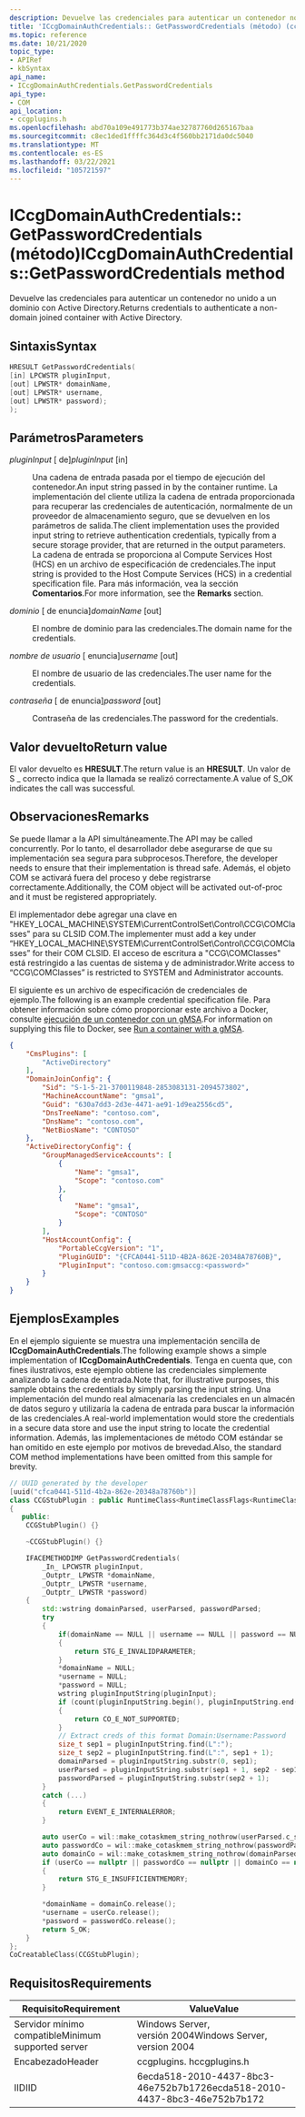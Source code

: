 ```yaml
---
description: Devuelve las credenciales para autenticar un contenedor no unido a un dominio con Active Directory.
title: 'ICcgDomainAuthCredentials:: GetPasswordCredentials (método) (ccgplugins. h)'
ms.topic: reference
ms.date: 10/21/2020
topic_type:
- APIRef
- kbSyntax
api_name:
- ICcgDomainAuthCredentials.GetPasswordCredentials
api_type:
- COM
api_location:
- ccgplugins.h
ms.openlocfilehash: abd70a109e491773b374ae32787760d265167baa
ms.sourcegitcommit: c8ec1ded1ffffc364d3c4f560bb2171da0dc5040
ms.translationtype: MT
ms.contentlocale: es-ES
ms.lasthandoff: 03/22/2021
ms.locfileid: "105721597"
---
```

# <a name="iccgdomainauthcredentialsgetpasswordcredentials-method"></a><span data-ttu-id="ffe98-103">ICcgDomainAuthCredentials:: GetPasswordCredentials (método)</span><span class="sxs-lookup"><span data-stu-id="ffe98-103">ICcgDomainAuthCredentials::GetPasswordCredentials method</span></span>

<span data-ttu-id="ffe98-104">Devuelve las credenciales para autenticar un contenedor no unido a un dominio con Active Directory.</span><span class="sxs-lookup"><span data-stu-id="ffe98-104">Returns credentials to authenticate a non-domain joined container with Active Directory.</span></span>

## <a name="syntax"></a><span data-ttu-id="ffe98-105">Sintaxis</span><span class="sxs-lookup"><span data-stu-id="ffe98-105">Syntax</span></span>


```C++
HRESULT GetPasswordCredentials(
[in] LPCWSTR pluginInput, 
[out] LPWSTR* domainName, 
[out] LPWSTR* username, 
[out] LPWSTR* password);
);
```



## <a name="parameters"></a><span data-ttu-id="ffe98-106">Parámetros</span><span class="sxs-lookup"><span data-stu-id="ffe98-106">Parameters</span></span>

<dl> <dt>

<span data-ttu-id="ffe98-107">*pluginInput* \[ de\]</span><span class="sxs-lookup"><span data-stu-id="ffe98-107">*pluginInput* \[in\]</span></span>
</dt> <dd>

<span data-ttu-id="ffe98-108">Una cadena de entrada pasada por el tiempo de ejecución del contenedor.</span><span class="sxs-lookup"><span data-stu-id="ffe98-108">An input string passed in by the container runtime.</span></span> <span data-ttu-id="ffe98-109">La implementación del cliente utiliza la cadena de entrada proporcionada para recuperar las credenciales de autenticación, normalmente de un proveedor de almacenamiento seguro, que se devuelven en los parámetros de salida.</span><span class="sxs-lookup"><span data-stu-id="ffe98-109">The client implementation uses the provided input string to retrieve authentication credentials, typically from a secure storage provider, that are returned in the output parameters.</span></span> <span data-ttu-id="ffe98-110">La cadena de entrada se proporciona al Compute Services Host (HCS) en un archivo de especificación de credenciales.</span><span class="sxs-lookup"><span data-stu-id="ffe98-110">The input string is provided to the Host Compute Services (HCS) in a credential specification file.</span></span> <span data-ttu-id="ffe98-111">Para más información, vea la sección **Comentarios**.</span><span class="sxs-lookup"><span data-stu-id="ffe98-111">For more information, see the **Remarks** section.</span></span>

</dd> </dl>

<dl> <dt>

<span data-ttu-id="ffe98-112">*dominio* \[ de enuncia\]</span><span class="sxs-lookup"><span data-stu-id="ffe98-112">*domainName* \[out\]</span></span>
</dt> <dd>

<span data-ttu-id="ffe98-113">El nombre de dominio para las credenciales.</span><span class="sxs-lookup"><span data-stu-id="ffe98-113">The domain name for the credentials.</span></span>

</dd> </dl>

<dl> <dt>

<span data-ttu-id="ffe98-114">*nombre de usuario* \[ enuncia\]</span><span class="sxs-lookup"><span data-stu-id="ffe98-114">*username* \[out\]</span></span>
</dt> <dd>

<span data-ttu-id="ffe98-115">El nombre de usuario de las credenciales.</span><span class="sxs-lookup"><span data-stu-id="ffe98-115">The user name for the credentials.</span></span>

</dd> </dl>

<dl> <dt>

<span data-ttu-id="ffe98-116">*contraseña* \[ de enuncia\]</span><span class="sxs-lookup"><span data-stu-id="ffe98-116">*password* \[out\]</span></span>
</dt> <dd>

<span data-ttu-id="ffe98-117">Contraseña de las credenciales.</span><span class="sxs-lookup"><span data-stu-id="ffe98-117">The password for the credentials.</span></span>

</dd> </dl>

## <a name="return-value"></a><span data-ttu-id="ffe98-118">Valor devuelto</span><span class="sxs-lookup"><span data-stu-id="ffe98-118">Return value</span></span>

<span data-ttu-id="ffe98-119">El valor devuelto es **HRESULT**.</span><span class="sxs-lookup"><span data-stu-id="ffe98-119">The return value is an **HRESULT**.</span></span> <span data-ttu-id="ffe98-120">Un valor de S \_ correcto indica que la llamada se realizó correctamente.</span><span class="sxs-lookup"><span data-stu-id="ffe98-120">A value of S\_OK indicates the call was successful.</span></span>

## <a name="remarks"></a><span data-ttu-id="ffe98-121">Observaciones</span><span class="sxs-lookup"><span data-stu-id="ffe98-121">Remarks</span></span>

<span data-ttu-id="ffe98-122">Se puede llamar a la API simultáneamente.</span><span class="sxs-lookup"><span data-stu-id="ffe98-122">The API may be called concurrently.</span></span> <span data-ttu-id="ffe98-123">Por lo tanto, el desarrollador debe asegurarse de que su implementación sea segura para subprocesos.</span><span class="sxs-lookup"><span data-stu-id="ffe98-123">Therefore, the developer needs to ensure that their implementation is thread safe.</span></span> <span data-ttu-id="ffe98-124">Además, el objeto COM se activará fuera del proceso y debe registrarse correctamente.</span><span class="sxs-lookup"><span data-stu-id="ffe98-124">Additionally, the COM object will be activated out-of-proc and it must be registered appropriately.</span></span> 

<span data-ttu-id="ffe98-125">El implementador debe agregar una clave en "HKEY_LOCAL_MACHINE\SYSTEM\CurrentControlSet\Control\CCG\COMClasses" para su CLSID COM.</span><span class="sxs-lookup"><span data-stu-id="ffe98-125">The implementer must add a key under “HKEY_LOCAL_MACHINE\SYSTEM\CurrentControlSet\Control\CCG\COMClasses” for their COM CLSID.</span></span> <span data-ttu-id="ffe98-126">El acceso de escritura a "CCG\COMClasses" está restringido a las cuentas de sistema y de administrador.</span><span class="sxs-lookup"><span data-stu-id="ffe98-126">Write access to “CCG\COMClasses” is restricted to SYSTEM and Administrator accounts.</span></span> 

<span data-ttu-id="ffe98-127">El siguiente es un archivo de especificación de credenciales de ejemplo.</span><span class="sxs-lookup"><span data-stu-id="ffe98-127">The following is an example credential specification file.</span></span> <span data-ttu-id="ffe98-128">Para obtener información sobre cómo proporcionar este archivo a Docker, consulte [ejecución de un contenedor con un gMSA](/virtualization/windowscontainers/manage-containers/gmsa-run-container).</span><span class="sxs-lookup"><span data-stu-id="ffe98-128">For information on supplying this file to Docker, see [Run a container with a gMSA](/virtualization/windowscontainers/manage-containers/gmsa-run-container).</span></span>

```json
{
    "CmsPlugins": [
        "ActiveDirectory"
    ],
    "DomainJoinConfig": {
        "Sid": "S-1-5-21-3700119848-2853083131-2094573802",
        "MachineAccountName": "gmsa1",
        "Guid": "630a7dd3-2d3e-4471-ae91-1d9ea2556cd5",
        "DnsTreeName": "contoso.com",
        "DnsName": "contoso.com",
        "NetBiosName": "CONTOSO"
    },
    "ActiveDirectoryConfig": {
        "GroupManagedServiceAccounts": [
            {
                "Name": "gmsa1",
                "Scope": "contoso.com"
            },
            {
                "Name": "gmsa1",
                "Scope": "CONTOSO"
            }
        ],
        "HostAccountConfig": {
            "PortableCcgVersion": "1",
            "PluginGUID": "{CFCA0441-511D-4B2A-862E-20348A78760B}",
            "PluginInput": "contoso.com:gmsaccg:<password>"
        }
    }
}

```

## <a name="examples"></a><span data-ttu-id="ffe98-129">Ejemplos</span><span class="sxs-lookup"><span data-stu-id="ffe98-129">Examples</span></span>

<span data-ttu-id="ffe98-130">En el ejemplo siguiente se muestra una implementación sencilla de **ICcgDomainAuthCredentials**.</span><span class="sxs-lookup"><span data-stu-id="ffe98-130">The following example shows a simple implementation of **ICcgDomainAuthCredentials**.</span></span> <span data-ttu-id="ffe98-131">Tenga en cuenta que, con fines ilustrativos, este ejemplo obtiene las credenciales simplemente analizando la cadena de entrada.</span><span class="sxs-lookup"><span data-stu-id="ffe98-131">Note that, for illustrative purposes, this sample obtains the credentials by simply parsing the input string.</span></span> <span data-ttu-id="ffe98-132">Una implementación del mundo real almacenaría las credenciales en un almacén de datos seguro y utilizaría la cadena de entrada para buscar la información de las credenciales.</span><span class="sxs-lookup"><span data-stu-id="ffe98-132">A real-world implementation would store the credentials in a secure data store and use the input string to locate the credential information.</span></span> <span data-ttu-id="ffe98-133">Además, las implementaciones de método COM estándar se han omitido en este ejemplo por motivos de brevedad.</span><span class="sxs-lookup"><span data-stu-id="ffe98-133">Also, the standard COM method implementations have been omitted from this sample for brevity.</span></span>


```C++
// UUID generated by the developer
[uuid("cfca0441-511d-4b2a-862e-20348a78760b")] 
class CCGStubPlugin : public RuntimeClass<RuntimeClassFlags<RuntimeClassType::ClassicCom>, ICcgDomainAuthCredentials >
{
   public:
    CCGStubPlugin() {}

    ~CCGStubPlugin() {}

    IFACEMETHODIMP GetPasswordCredentials(
        _In_ LPCWSTR pluginInput,
        _Outptr_ LPWSTR *domainName,
        _Outptr_ LPWSTR *username,
        _Outptr_ LPWSTR *password)
    {
        std::wstring domainParsed, userParsed, passwordParsed; 
        try
        {
            if(domainName == NULL || username == NULL || password == NULL)
            {
                return STG_E_INVALIDPARAMETER;
            }
            *domainName = NULL;
            *username = NULL;
            *password = NULL;
            wstring pluginInputString(pluginInput);
            if (count(pluginInputString.begin(), pluginInputString.end(), ':') < 2)
            {
                return CO_E_NOT_SUPPORTED;
            }
            // Extract creds of this format Domain:Username:Password
            size_t sep1 = pluginInputString.find(L":");
            size_t sep2 = pluginInputString.find(L":", sep1 + 1);
            domainParsed = pluginInputString.substr(0, sep1);
            userParsed = pluginInputString.substr(sep1 + 1, sep2 - sep1 - 1);
            passwordParsed = pluginInputString.substr(sep2 + 1);
        }
        catch (...)
        {
            return EVENT_E_INTERNALERROR;
        }

        auto userCo = wil::make_cotaskmem_string_nothrow(userParsed.c_str());
        auto passwordCo = wil::make_cotaskmem_string_nothrow(passwordParsed.c_str());
        auto domainCo = wil::make_cotaskmem_string_nothrow(domainParsed.c_str());
        if (userCo == nullptr || passwordCo == nullptr || domainCo == nullptr)
        {
            return STG_E_INSUFFICIENTMEMORY;
        }

        *domainName = domainCo.release();
        *username = userCo.release();
        *password = passwordCo.release();
        return S_OK;
    }
};
CoCreatableClass(CCGStubPlugin);

```



## <a name="requirements"></a><span data-ttu-id="ffe98-134">Requisitos</span><span class="sxs-lookup"><span data-stu-id="ffe98-134">Requirements</span></span>




| <span data-ttu-id="ffe98-135">Requisito</span><span class="sxs-lookup"><span data-stu-id="ffe98-135">Requirement</span></span> | <span data-ttu-id="ffe98-136">Value</span><span class="sxs-lookup"><span data-stu-id="ffe98-136">Value</span></span> |
|-------------------------------------|-----------------------------------------------------------------------------------------|
| <span data-ttu-id="ffe98-137">Servidor mínimo compatible</span><span class="sxs-lookup"><span data-stu-id="ffe98-137">Minimum supported server</span></span> | <span data-ttu-id="ffe98-138">Windows Server, versión 2004</span><span class="sxs-lookup"><span data-stu-id="ffe98-138">Windows Server, version 2004</span></span>                                    |
| <span data-ttu-id="ffe98-139">Encabezado</span><span class="sxs-lookup"><span data-stu-id="ffe98-139">Header</span></span>                   | <span data-ttu-id="ffe98-140">ccgplugins. h</span><span class="sxs-lookup"><span data-stu-id="ffe98-140">ccgplugins.h</span></span>   |
| <span data-ttu-id="ffe98-141">IID</span><span class="sxs-lookup"><span data-stu-id="ffe98-141">IID</span></span>                    | <span data-ttu-id="ffe98-142">6ecda518-2010-4437-8bc3-46e752b7b172</span><span class="sxs-lookup"><span data-stu-id="ffe98-142">6ecda518-2010-4437-8bc3-46e752b7b172</span></span>          |



 

